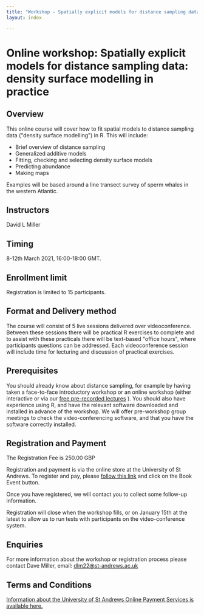 ```yaml
---
title: "Workshop - Spatially explicit models for distance sampling data: density surface modelling in practice"
layout: index

---
```


# Online workshop: Spatially explicit models for distance sampling data: density surface modelling in practice


## Overview

This online course will cover how to fit spatial models to distance sampling data ("density surface modelling") in R. This will include:

- Brief overview of distance sampling
- Generalized additive models
- Fitting, checking and selecting density surface models
- Predicting abundance
- Making maps

Examples will be based around a line transect survey of sperm whales in the western Atlantic.


## Instructors

David L Miller

## Timing

8-12th March 2021, 16:00-18:00 GMT.

## Enrollment limit

Registration is limited to 15 participants.

## Format and Delivery method

The course will consist of 5 live sessions delivered over videoconference. Between these sessions there will be practical R exercises to complete and to assist with these practicals there will be text-based "office hours", where participants questions can be addressed. Each videoconference session will include time for lecturing and discussion of practical exercises.

## Prerequisites

You should already know about distance sampling, for example by having taken a face-to-face introductory workshop or an online workshop (either interactive or via our [free pre-recorded lectures](https://workshops.distancesampling.org/online-course/) ). You should also have experience using R, and have the relevant software downloaded and installed in advance of the workshop. We will offer pre-workshop group meetings to check the video-conferencing software, and that you have the software correctly installed.

## Registration and Payment

The Registration Fee is 250.00 GBP

Registration and payment is via the online store at the University of St Andrews. To register and pay, please [follow this link](https://onlineshop.st-andrews.ac.uk/conferences-and-events/events/creem/spatially-explicit-models-for-distance-sampling-data-training-workshop-live-online-812th-mar-21) and click on the Book Event button.

Once you have registered, we will contact you to collect some follow-up information.

Registration will close when the workshop fills, or on January 15th at the latest to allow us to run tests with participants on the video-conference system.

## Enquiries
For more information about the workshop or registration process please contact Dave Miller, email: [dlm22@st-andrews.ac.uk](mailto:dlm22@st-andrews.ac.uk)

## Terms and Conditions
[Information about the University of St Andrews Online Payment Services is available here.](https://onlineshop.st-andrews.ac.uk/help/terms-and-conditions)
